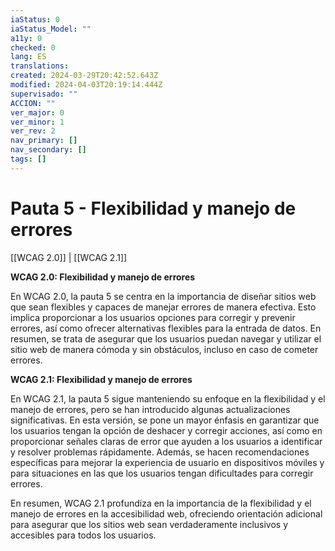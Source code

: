 ```yaml
---
iaStatus: 0
iaStatus_Model: ""
a11y: 0
checked: 0
lang: ES
translations: 
created: 2024-03-29T20:42:52.643Z
modified: 2024-04-03T20:19:14.444Z
supervisado: ""
ACCION: ""
ver_major: 0
ver_minor: 1
ver_rev: 2
nav_primary: []
nav_secondary: []
tags: []
---
```

# Pauta 5 - Flexibilidad y manejo de errores

[[WCAG 2.0]] | [[WCAG 2.1]]

**WCAG 2.0: Flexibilidad y manejo de errores**

En WCAG 2.0, la pauta 5 se centra en la importancia de diseñar sitios web que sean flexibles y capaces de manejar errores de manera efectiva. Esto implica proporcionar a los usuarios opciones para corregir y prevenir errores, así como ofrecer alternativas flexibles para la entrada de datos. En resumen, se trata de asegurar que los usuarios puedan navegar y utilizar el sitio web de manera cómoda y sin obstáculos, incluso en caso de cometer errores.

**WCAG 2.1: Flexibilidad y manejo de errores**

En WCAG 2.1, la pauta 5 sigue manteniendo su enfoque en la flexibilidad y el manejo de errores, pero se han introducido algunas actualizaciones significativas. En esta versión, se pone un mayor énfasis en garantizar que los usuarios tengan la opción de deshacer y corregir acciones, así como en proporcionar señales claras de error que ayuden a los usuarios a identificar y resolver problemas rápidamente. Además, se hacen recomendaciones específicas para mejorar la experiencia de usuario en dispositivos móviles y para situaciones en las que los usuarios tengan dificultades para corregir errores.

En resumen, WCAG 2.1 profundiza en la importancia de la flexibilidad y el manejo de errores en la accesibilidad web, ofreciendo orientación adicional para asegurar que los sitios web sean verdaderamente inclusivos y accesibles para todos los usuarios.
